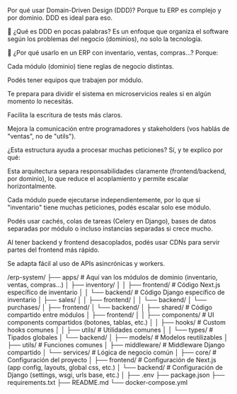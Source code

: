 Por qué usar Domain-Driven Design (DDD)?
Porque tu ERP es complejo y por dominio. DDD es ideal para eso.

🔹 ¿Qué es DDD en pocas palabras?
Es un enfoque que organiza el software según los problemas del negocio (dominios), no solo la tecnología.

🔹 ¿Por qué usarlo en un ERP con inventario, ventas, compras...?
Porque:

Cada módulo (dominio) tiene reglas de negocio distintas.

Podés tener equipos que trabajen por módulo.

Te prepara para dividir el sistema en microservicios reales si en algún momento lo necesitás.

Facilita la escritura de tests más claros.

Mejora la comunicación entre programadores y stakeholders (vos hablás de "ventas", no de "utils").

¿Esta estructura ayuda a procesar muchas peticiones?
Sí, y te explico por qué:

Esta arquitectura separa responsabilidades claramente (frontend/backend, por dominio), lo que reduce el acoplamiento y permite escalar horizontalmente.

Cada módulo puede ejecutarse independientemente, por lo que si "inventario" tiene muchas peticiones, podés escalar solo ese módulo.

Podés usar cachés, colas de tareas (Celery en Django), bases de datos separadas por módulo o incluso instancias separadas si crece mucho.

Al tener backend y frontend desacoplados, podés usar CDNs para servir partes del frontend más rápido.

Se adapta fácil al uso de APIs asincrónicas y workers.


/erp-system/
├── apps/                    # Aquí van los módulos de dominio (inventario, ventas, compras...)
│   ├── inventory/
│   │   ├── frontend/        # Código Next.js específico de inventario
│   │   └── backend/         # Código Django específico de inventario
│   ├── sales/
│   │   ├── frontend/
│   │   └── backend/
│   └── purchases/
│       ├── frontend/
│       └── backend/
│
├── shared/                 # Código compartido entre módulos
│   ├── frontend/
│   │   ├── components/      # UI components compartidos (botones, tablas, etc.)
│   │   ├── hooks/           # Custom hooks comunes
│   │   ├── utils/           # Utilidades comunes
│   │   └── types/           # Tipados globales
│   └── backend/
│       ├── models/          # Modelos reutilizables
│       ├── utils/           # Funciones comunes
│       ├── middleware/      # Middleware Django compartido
│       └── services/        # Lógica de negocio común
│
├── core/                   # Configuración del proyecto
│   ├── frontend/           # Configuración de Next.js (app config, layouts, global css, etc.)
│   └── backend/            # Configuración de Django (settings, wsgi, urls base, etc.)
│
├── .env
├── package.json
├── requirements.txt
├── README.md
└── docker-compose.yml  

